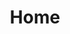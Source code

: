 ---
home: true
layout: BlogHome
title: Home
heroText: ADC
heroFullScreen: false
tagline: 互联网资源分享
footer: <a href="https://beian.miit.gov.cn/">粤ICP备2021143347号-1</a>
---